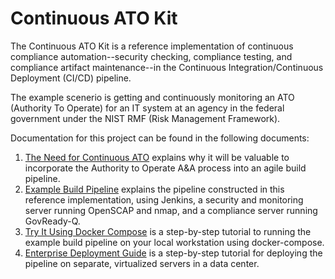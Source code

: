 # Continuous ATO Kit

The Continuous ATO Kit is a reference implementation of continuous compliance automation--security checking, compliance testing, and compliance artifact maintenance--in the Continuous Integration/Continuous Deployment (CI/CD) pipeline.

The example scenerio is getting and continuously monitoring an ATO (Authority To Operate) for an IT system at an agency in the federal government under the NIST RMF (Risk Management Framework).

Documentation for this project can be found in the following documents:

1. [The Need for Continuous ATO](Purpose.md) explains why it will be valuable to incorporate the Authority to Operate A&A process into an agile build pipeline.
1. [Example Build Pipeline](Pipeline.md) explains the pipeline constructed in this reference implementation, using Jenkins, a security and monitoring server running OpenSCAP and nmap, and a compliance server running GovReady-Q.
1. [Try It Using Docker Compose](TryIt.md) is a step-by-step tutorial to running the example build pipeline on your local workstation using docker-compose.
1. [Enterprise Deployment Guide](Enterprise.md) is a step-by-step tutorial for deploying the pipeline on separate, virtualized servers in a data center.
